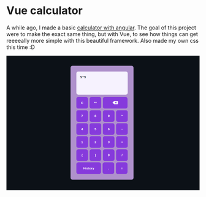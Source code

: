 # Vue calculator

A while ago, I made a basic [calculator with angular](https://github.com/bellps/angular-calculator). The goal of this project were to make the exact same thing, but with Vue, to see how things can get reeeeally more simple with this beautiful framework. Also made my own css this time :D

<p align="center"><img src="calculator.png"></p>
